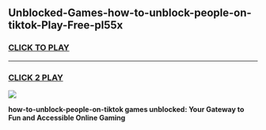 
## Unblocked-Games-how-to-unblock-people-on-tiktok-Play-Free-pl55x
<h3>
<a href="https://premium76.site?title=how-to-unblock-people-on-tiktok&ref=18A1">CLICK TO PLAY</a></h3>
<hr>

<h3>
<a href="https://premium76.site?title=how-to-unblock-people-on-tiktok&ref=18A1">CLICK 2 PLAY</a>
  
</h3>

<a href="https://premium76.site?title=how-to-unblock-people-on-tiktok&ref=18A1"><img src="https://clearcache.store/games.png"></a>


**how-to-unblock-people-on-tiktok games unblocked: Your Gateway to Fun and Accessible Online Gaming**
